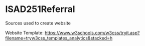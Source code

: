 # ISAD251Referral

Sources used to create website

Website Template: https://www.w3schools.com/w3css/tryit.asp?filename=tryw3css_templates_analytics&stacked=h
